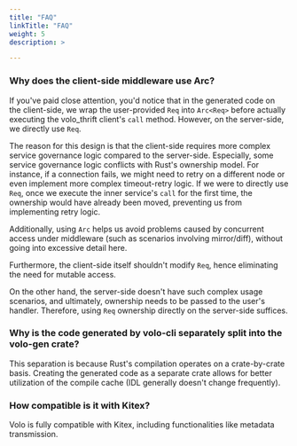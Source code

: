 ```yaml
---
title: "FAQ"
linkTitle: "FAQ"
weight: 5
description: >

---
```


### Why does the client-side middleware use Arc<Req>?

If you've paid close attention, you'd notice that in the generated code on the client-side, we wrap the user-provided `Req` into `Arc<Req>` before actually executing the volo_thrift client's `call` method.
However, on the server-side, we directly use `Req`.

The reason for this design is that the client-side requires more complex service governance logic compared to the server-side. 
Especially, some service governance logic conflicts with Rust's ownership model. For instance, if a connection fails, we might need to retry on a different node or even implement more complex timeout-retry logic. 
If we were to directly use `Req`, once we execute the inner service's `call` for the first time, the ownership would have already been moved, preventing us from implementing retry logic.

Additionally, using `Arc` helps us avoid problems caused by concurrent access under middleware (such as scenarios involving mirror/diff), without going into excessive detail here.

Furthermore, the client-side itself shouldn't modify `Req`, hence eliminating the need for mutable access.

On the other hand, the server-side doesn't have such complex usage scenarios, and ultimately, ownership needs to be passed to the user's handler. Therefore, using `Req` ownership directly on the server-side suffices.

### Why is the code generated by volo-cli separately split into the volo-gen crate?

This separation is because Rust's compilation operates on a crate-by-crate basis. Creating the generated code as a separate crate allows for better utilization of the compile cache (IDL generally doesn't change frequently).

### How compatible is it with Kitex?

Volo is fully compatible with Kitex, including functionalities like metadata transmission.
